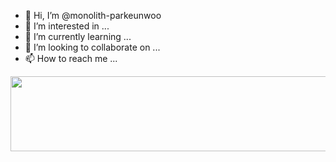 - 👋 Hi, I’m @monolith-parkeunwoo
- 👀 I’m interested in ...
- 🌱 I’m currently learning ...
- 💞️ I’m looking to collaborate on ...
- 📫 How to reach me ...

<!---
monolith-parkeunwoo/monolith-parkeunwoo is a ✨ special ✨ repository because its `README.md` (this file) appears on your GitHub profile.
You can click the Preview link to take a look at your changes.
--->

<a href="https://github.com/devxb/gitanimals">
  <img src="https://render.gitanimals.org/lines/monolith-parkeunwoo?pet-id=1" width="1000" height="120"/>
</a>
